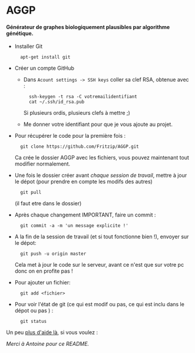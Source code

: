 AGGP
====

#### Générateur de graphes biologiquement plausibles par algorithme génétique.

* Installer Git

        apt-get install git

* Créer un compte GitHub

    * Dans `Acount settings -> SSH keys` coller sa clef RSA, obtenue avec : 


            ssh-keygen -t rsa -C votremailidentifiant 
            cat ~/.ssh/id_rsa.pub

        Si plusieurs ordis, plusieurs clefs à mettre ;)

    * Me donner votre identifiant pour que je vous ajoute au projet. 



* Pour récupérer le code pour la première fois :

        git clone https://github.com/Fritzip/AGGP.git

    Ca crée le dossier AGGP avec les fichiers, vous pouvez maintenant tout modifier normalement.

* Une fois le dossier créer avant *chaque session de travail*, mettre à jour le dépot (pour prendre en compte les modifs des autres)

        git pull

    (il faut etre dans le dossier)


* Après chaque changement IMPORTANT, faire un commit :

        git commit -a -m 'un message explicite !'

* A la fin de la session de travail (et si tout fonctionne bien !), envoyer sur le dépot:

        git push -u origin master

    Cela met à jour le code sur le serveur, avant ce n'est que sur votre pc donc on en profite pas !

* Pour ajouter un fichier:
 
        git add <fichier>

* Pour voir l'état de git (ce qui est modif ou pas, ce qui est inclu dans le dépot ou pas ) :

        git status


Un peu [plus d'aide là](http://doc.ubuntu-fr.org), si vous voulez :


*Merci à Antoine pour ce README.*
